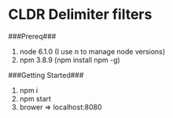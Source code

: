 # CLDR Delimiter filters

###Prereq###
1. node 6.1.0 (I use n to manage node versions)
2. npm 3.8.9 (npm install npm -g)

###Getting Started###
1. npm i 
2. npm start
3. brower => localhost:8080
